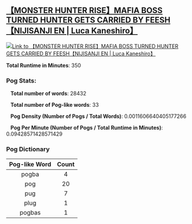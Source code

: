 ## [【MONSTER HUNTER RISE】MAFIA BOSS TURNED HUNTER GETS CARRIED BY FEESH【NIJISANJI EN | Luca Kaneshiro】](https://www.youtube.com/watch?v=8k65xZzrItM)
[![Link to 【MONSTER HUNTER RISE】MAFIA BOSS TURNED HUNTER GETS CARRIED BY FEESH【NIJISANJI EN | Luca Kaneshiro】](https://img.youtube.com/vi/8k65xZzrItM/0.jpg)](https://www.youtube.com/watch?v=8k65xZzrItM)

**Total Runtime in Minutes**: 350

### **Pog Stats:**

&nbsp;&nbsp;&nbsp;**Total number of words**: 28432

&nbsp;&nbsp;&nbsp;**Total number of Pog-like words**: 33

&nbsp;&nbsp;&nbsp;**Pog Density (Number of Pogs / Total Words)**: 0.0011606640405177266

&nbsp;&nbsp;&nbsp;**Pog Per Minute (Number of Pogs / Total Runtime in Minutes)**: 0.09428571428571429

### **Pog Dictionary**
**Pog-like Word** | **Count**
:---: | :---:
pogba | 4
pog | 20
pug | 7
plug | 1
pogbas | 1


